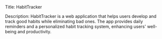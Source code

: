 Title: HabitTracker

Description: HabitTracker is a web application that helps users develop and track good habits while eliminating bad ones. The app provides daily reminders and a personalized habit tracking system, enhancing users' well-being and productivity.